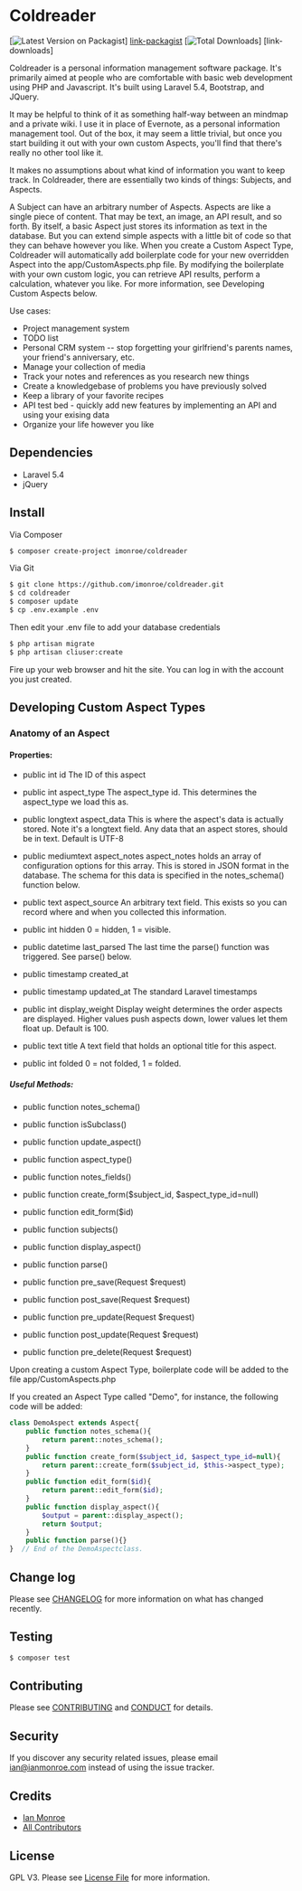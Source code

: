 # Coldreader

[![Latest Version on Packagist][ico-version]] [link-packagist]
[![Total Downloads][ico-downloads]] [link-downloads]

Coldreader is a personal information management software package. It's primarily aimed at people who are comfortable with basic web development using PHP and Javascript. It's built using Laravel 5.4, Bootstrap, and JQuery.

It may be helpful to think of it as something half-way between an mindmap and a private wiki.  I use it in place of Evernote, as a personal information management tool. Out of the box, it may seem a little trivial, but once you start building it out with your own custom Aspects, you'll find that there's really no other tool like it.

It makes no assumptions about what kind of information you want to keep track.  In Coldreader, there are essentially two kinds of things: Subjects, and Aspects.

A Subject can have an arbitrary number of Aspects.  Aspects are like a single piece of content.  That may be text, an image, an API result, and so forth.  By itself, a basic Aspect just stores its information as text in the database.  But you can extend simple aspects with a little bit of code so that they can behave however you like.  When you create a Custom Aspect Type, Coldreader will automatically add boilerplate code for your new overridden Aspect into the app/CustomAspects.php file.  By modifying the boilerplate with your own custom logic, you can retrieve API results, perform a calculation, whatever you like.  For more information, see Developing Custom Aspects below.


Use cases:

- Project management system
- TODO list
- Personal CRM system -- stop forgetting your girlfriend's parents names, your friend's anniversary, etc.
- Manage your collection of media
- Track your notes and references as you research new things
- Create a knowledgebase of problems you have previously solved
- Keep a library of your favorite recipes
- API test bed - quickly add new features by implementing an API and using your exising data
- Organize your life however you like



## Dependencies
- Laravel 5.4
- jQuery

## Install

Via Composer

``` bash
$ composer create-project imonroe/coldreader
```
Via Git
``` bash
$ git clone https://github.com/imonroe/coldreader.git
$ cd coldreader
$ composer update
$ cp .env.example .env
```
Then edit your .env file to add your database credentials
``` bash
$ php artisan migrate
$ php artisan cliuser:create
```
Fire up your web browser and hit the site.  You can log in with the account you just created.

## Developing Custom Aspect Types

### Anatomy of an Aspect

#### Properties:

- public int id
The ID of this aspect

- public int aspect_type
The aspect_type id.  This determines the aspect_type we load this as.

- public longtext aspect_data
This is where the aspect's data is actually stored.  Note it's a longtext field.  Any data that an aspect stores, should be in text. Default is UTF-8

- public mediumtext aspect_notes
aspect_notes holds an array of configuration options for this array.  This is stored in JSON format in the database. The schema for this data is specified in the notes_schema() function below.

- public text aspect_source
An arbitrary text field.  This exists so you can record where and when you collected this information.

- public int hidden
0 = hidden, 1 = visible.

- public datetime last_parsed
The last time the parse() function was triggered.  See parse() below.

- public timestamp created_at
- public timestamp updated_at
The standard Laravel timestamps

- public int display_weight
Display weight determines the order aspects are displayed. Higher values push aspects down, lower values let them float up.  Default is 100.

- public text title
A text field that holds an optional title for this aspect.

- public int folded
0 = not folded, 1 = folded.

##### Useful Methods:
    
- public function notes_schema()

- public function isSubclass()

- public function update_aspect()

- public function aspect_type()

- public function notes_fields()

- public function create_form($subject_id, $aspect_type_id=null)

- public function edit_form($id)

- public function subjects()

- public function display_aspect()

- public function parse()

- public function pre_save(Request $request)

- public function post_save(Request $request)

- public function pre_update(Request $request)

- public function post_update(Request $request)

- public function pre_delete(Request $request)


Upon creating a custom Aspect Type, boilerplate code will be added to the file app/CustomAspects.php

If you created an Aspect Type called "Demo", for instance, the following code will be added: 

``` php
class DemoAspect extends Aspect{
	public function notes_schema(){
		return parent::notes_schema();
	}
	public function create_form($subject_id, $aspect_type_id=null){
		return parent::create_form($subject_id, $this->aspect_type);
	}
	public function edit_form($id){
		return parent::edit_form($id);
	}
	public function display_aspect(){
		$output = parent::display_aspect();
		return $output;
	}
	public function parse(){}
}  // End of the DemoAspectclass.
```



## Change log

Please see [CHANGELOG](CHANGELOG.md) for more information on what has changed recently.

## Testing

``` bash
$ composer test
```

## Contributing

Please see [CONTRIBUTING](CONTRIBUTING.md) and [CONDUCT](CONDUCT.md) for details.

## Security

If you discover any security related issues, please email ian@ianmonroe.com instead of using the issue tracker.

## Credits

- [Ian Monroe][link-author]
- [All Contributors][link-contributors]

## License

GPL V3. Please see [License File](LICENSE.md) for more information.

[ico-version]: https://img.shields.io/packagist/v/imonroe/crps.svg?style=flat-square
[ico-license]: https://img.shields.io/badge/license-MIT-brightgreen.svg?style=flat-square
[ico-downloads]: https://img.shields.io/packagist/dt/imonroe/crps.svg?style=flat-square

[link-packagist]: https://packagist.org/packages/imonroe/coldreader
[link-author]: https://github.com/imonroe
[link-contributors]: ../../contributors
